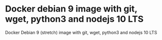 # Docker debian 9 image with git, wget, python3 and nodejs 10 LTS

Docker Debian 9 (stretch) image with git, wget, python3 and nodejs 10 LTS
